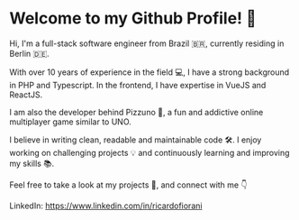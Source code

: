 
# Welcome to my Github Profile! 🚀

Hi, I'm a full-stack software engineer from Brazil 🇧🇷, currently residing in Berlin 🇩🇪. 

With over 10 years of experience in the field 💻, I have a strong background in PHP and Typescript. In the frontend, I have expertise in VueJS and ReactJS.

I am also the developer behind Pizzuno 🍕, a fun and addictive online multiplayer game similar to UNO.

I believe in writing clean, readable and maintainable code 🛠️. I enjoy working on challenging projects 💡 and continuously learning and improving my skills 📚.

Feel free to take a look at my projects 📂, and connect with me 👇

LinkedIn: https://www.linkedin.com/in/ricardofiorani

